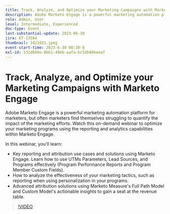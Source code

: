 ```yaml
---
title: Track, Analyze, and Optimize your Marketing Campaigns with Marketo Engage
description: Adobe Marketo Engage is a powerful marketing automation platform for marketers, but often marketers find themselves struggling to quantify the impact of the marketing efforts. Watch this on-demand webinar to optimize your marketing programs using the reporting and analytics capabilities within Marketo Engage. In this webinar, you'll learn -   Key reporting and attribution use cases and solutions using Marketo Engage. Learn how to use UTMs Parameters, Lead Sources, and Programs effectively (Program Performance Reports and Program Member Custom Fields).  How to analyze the effectiveness of your marketing tactics, such as reporting when using personalization in your programs.   Advanced attribution solutions using Marketo Measure's Full Path Model and Custom Model's actionable insights to gain a seat at the revenue table.
role: Admin, User
level: Intermediate, Experienced
doc-type: Event
last-substantial-update: 2023-06-30
jira: KT-13564
thumbnail: 3421021.jpeg
event-start-time: 2023-6-30 08:30-8
exl-id: 531d690e-8bb1-49eb-aafa-bc5db88baea7
---
```

# Track, Analyze, and Optimize your Marketing Campaigns with Marketo Engage

Adobe Marketo Engage is a powerful marketing automation platform for marketers, but often marketers find themselves struggling to quantify the impact of the marketing efforts. Watch this on-demand webinar to optimize your marketing programs using the reporting and analytics capabilities within Marketo Engage. 

In this webinar, you'll learn:

* Key reporting and attribution use cases and solutions using Marketo Engage. Learn how to use UTMs Parameters, Lead Sources, and Programs effectively (Program Performance Reports and Program Member Custom Fields).
* How to analyze the effectiveness of your marketing tactics, such as reporting when using personalization in your programs.
* Advanced attribution solutions using Marketo Measure's Full Path Model and Custom Model's actionable insights to gain a seat at the revenue table.

>[!VIDEO](https://video.tv.adobe.com/v/3421021/?learn=on)
